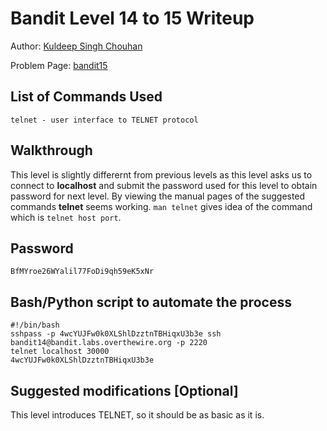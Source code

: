 # Bandit Level 14 to 15 Writeup



Author: [Kuldeep Singh Chouhan](https://github.com/kuldeep-singh-chouhan)

Problem Page: [bandit15](https://overthewire.org/wargames/bandit/bandit15.html)

## List of Commands Used
```
telnet - user interface to TELNET protocol
```

## Walkthrough
This level is slightly differernt from previous levels as this level asks us to connect to **localhost** and submit the password used for this level to obtain password for next level. By viewing the manual pages of the suggested commands **telnet** seems working. `man telnet` gives idea of the command which is `telnet host port`.

## Password
`BfMYroe26WYalil77FoDi9qh59eK5xNr`

## Bash/Python script to automate the process
```
#!/bin/bash
sshpass -p 4wcYUJFw0k0XLShlDzztnTBHiqxU3b3e ssh bandit14@bandit.labs.overthewire.org -p 2220
telnet localhost 30000
4wcYUJFw0k0XLShlDzztnTBHiqxU3b3e
```

## Suggested modifications [Optional]
This level introduces TELNET, so it should be as basic as it is.
